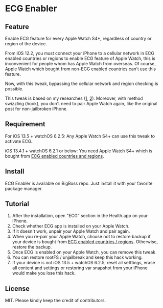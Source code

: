 # ECG Enabler

## Feature

Enable ECG feature for every Apple Watch S4+, regardless of country or region of the device. 

From iOS 12.2, you must connect your iPhone to a cellular network in ECG enabled countries or regions to enable ECG feature of Apple Watch, this is inconvenient for people whom has Apple Watch from overseas. Of course, Apple Watch which bought from non-ECG enabled countries can't use this feature.

Now, with this tweak, bypassing the cellular network and region checking is possible.

This tweak is based on my researches ([1](https://hiraku.tw/2019/10/4951/), [2](https://hiraku.tw/2020/02/6044/)). Moreover, with method swizzling (hook), you don't need to pair Apple Watch again, like the original post for non-jailbroken iPhone.

## Requirement

For iOS 13.5 + watchOS 6.2.5:
Any Apple Watch S4+ can use this tweak to activate ECG.

iOS 13.4.1 + watchOS 6.2.1 or below:
You need Apple Watch S4+ which is bought from [ECG enabled countries and regions](https://www.apple.com/watchos/feature-availability/#branded-ecg).

## Install

ECG Enabler is available on BigBoss repo. Just install it with your favorite package manager.

## Tutorial
1. After the installation, open "ECG" section in the Health.app on your iPhone.
2. Check whether ECG app is installed on your Apple Watch.
3. If it doesn't work, unpair your Apple Watch and pair again.
4. When you re-pair your Apple Watch, choose not to restore backup if your device is bought from [ECG enabled countries / regions](https://www.apple.com/watchos/feature-availability/#branded-ecg). Otherwise, restore the backup.
3. Once ECG is enabled on your Apple Watch, you can remove this tweak.
4. You can restore rootFS / unjailbreak and keep this hack working.
5. If your device is not iOS 13.5 + watchOS 6.2.5, reset all setttings, erase all content and settings or restoring var snapshot from your iPhone would make you lose this hack.

## License

MIT. Please kindly keep the credit of contributors.
